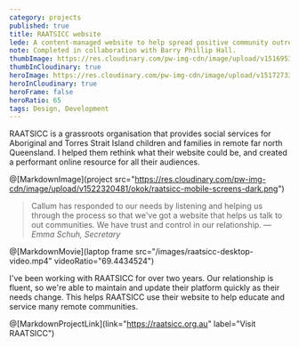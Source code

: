 ```yaml
---
category: projects
published: true
title: RAATSICC website
lede: A content-managed website to help spread positive community outreach news.
note: Completed in collaboration with Barry Phillip Hall.
thumbImage: https://res.cloudinary.com/pw-img-cdn/image/upload/v1516953098/okok/thumb-raatsicc.jpg
thumbInCloudinary: true
heroImage: https://res.cloudinary.com/pw-img-cdn/image/upload/v1517273310/okok/raatsicc-desktop-hero.jpg
heroInCloudinary: true
heroFrame: false
heroRatio: 65
tags: Design, Development
---
```


RAATSICC is a grassroots organisation that provides social services for Aboriginal and Torres Strait Island children and families in remote far north Queensland. I helped them rethink what their website could be, and created a performant online resource for all their audiences.

@[MarkdownImage](project src="https://res.cloudinary.com/pw-img-cdn/image/upload/v1522320481/okok/raatsicc-mobile-screens-dark.png")

> Callum has responded to our needs by listening and helping us through the process so that we've got a website that helps us talk to out communities. We have trust and control in our relationship. _— Emma Schuh, Secretary_

@[MarkdownMovie](laptop frame src="/images/raatsicc-desktop-video.mp4" videoRatio="69.4434524")

I've been working with RAATSICC for over two years. Our relationship is fluent, so we're able to maintain and update their platform quickly as their needs change. This helps RAATSICC use their website to help educate and service many remote communities.

<!-- @[MarkdownNote](note="Frontend development done in collaboration with <a href='https://github.com/BarryPH'> Barry Phillip Hall.</a>") -->

@[MarkdownProjectLink](link="https://raatsicc.org.au" label="Visit RAATSICC")
